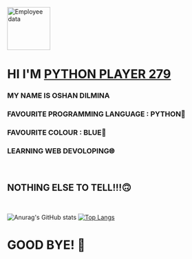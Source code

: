
<img src="https://cdn.discordapp.com/attachments/1009444131145256970/1046759699854397490/status.png" alt="Employee data" width="100" height="100" >
<H1>HI I'M <a href="https://github.com/PYTHON-PLAYER279">PYTHON PLAYER 279<a></H1>

  <H3  > MY NAME IS OSHAN DILMINA</H3>
  <H3  > FAVOURITE PROGRAMMING LANGUAGE : PYTHON🐍</H3>
  <H3  > FAVOURITE COLOUR : BLUE🔵</H3>
  <H3  > LEARNING WEB DEVOLOPING🌐</H3>

  <br>
  
  <H2  > NOTHING ELSE TO TELL!!!🙃</H2>
  
  <br>
  
  
  ![Anurag's GitHub stats](https://github-readme-stats.vercel.app/api?username=PYTHON-PLAYER279&show_icons=true&theme=transparent)
  [![Top Langs](https://github-readme-stats.vercel.app/api/top-langs/?username=PYTHON-PLAYER279&layout=compact)](https://github.com/anuraghazra/github-readme-stats)
  
  
  <H1>GOOD BYE! 👋</H1>
